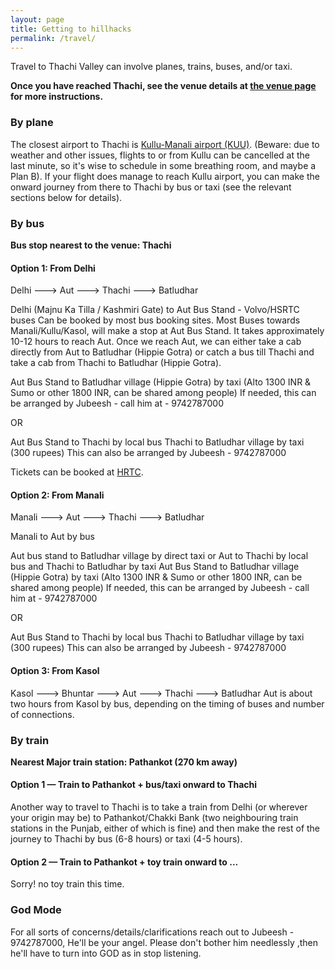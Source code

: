 ```yaml
---
layout: page
title: Getting to hillhacks
permalink: /travel/
---
```


Travel to Thachi Valley can involve planes, trains, buses, and/or taxi. 

**Once you have reached Thachi, see the venue details at [the venue page][venue] for more instructions.**

### By plane

The closest airport to Thachi is [Kullu-Manali airport (KUU)][1].  (Beware: due
to weather and other issues, flights to or from Kullu can be cancelled at
the last minute, so it's wise to schedule in some breathing room, and maybe a
Plan B).  If your flight does manage to reach Kullu airport, you can make
the onward journey from there to Thachi by bus or taxi (see the relevant sections
below for details).

[1]: https://en.wikipedia.org/wiki/Kullu%E2%80%93Manali_Airport


### By bus

**Bus stop nearest to the venue: Thachi**

#### Option 1: From Delhi

Delhi ---> Aut ---> Thachi ---> Batludhar

Delhi (Majnu Ka Tilla / Kashmiri Gate) to Aut Bus Stand - Volvo/HSRTC buses
Can be booked by most bus booking sites. Most Buses towards Manali/Kullu/Kasol, will make a stop at Aut Bus Stand. It takes approximately 10-12 hours to reach Aut. Once we reach Aut, we can either take a cab directly from Aut to Batludhar (Hippie Gotra) or catch a bus till Thachi and take a cab from Thachi to Batludhar (Hippie Gotra).


Aut Bus Stand to Batludhar village (Hippie Gotra) by taxi
(Alto 1300 INR & Sumo or other 1800 INR, can be shared among people)
If needed, this can be arranged by Jubeesh - call him at - 9742787000

OR

Aut Bus Stand to Thachi by local bus
Thachi to Batludhar village by taxi (300 rupees)
This can also be arranged by Jubeesh - 9742787000


Tickets can be booked at [HRTC](http://www.hrtchp.com/hrtctickets/).

#### Option 2: From Manali
Manali ---> Aut ---> Thachi ---> Batludhar

Manali to Aut by bus

Aut bus stand to Batludhar village by direct taxi
or
Aut to Thachi by local bus and Thachi to Batludhar by taxi
Aut Bus Stand to Batludhar village (Hippie Gotra) by taxi
(Alto 1300 INR & Sumo or other 1800 INR, can be shared among people)
If needed, this can be arranged by Jubeesh - call him at - 9742787000

OR

Aut Bus Stand to Thachi by local bus
Thachi to Batludhar village by taxi (300 rupees)
This can also be arranged by Jubeesh - 9742787000


#### Option 3: From Kasol
Kasol ---> Bhuntar ---> Aut ---> Thachi ---> Batludhar
Aut is about two hours from Kasol by bus, depending on the timing
of buses and number of connections.

### By train

**Nearest Major train station:  Pathankot (270 km away)**

#### Option 1 — Train to Pathankot + bus/taxi onward to Thachi

Another way to travel to Thachi is to take a train from Delhi (or
wherever your origin may be) to Pathankot/Chakki Bank (two neighbouring train
stations in the Punjab, either of which is fine) and then make the rest of the
journey to Thachi by bus (6-8 hours) or taxi (4-5 hours).

#### Option 2 — Train to Pathankot + toy train onward to ...
Sorry! no toy train this time.

### God Mode
For all sorts of concerns/details/clarifications reach out to Jubeesh - 9742787000, He'll be your angel.
Please don't bother him needlessly ,then he'll have to turn into GOD as in stop listening.

[venue]: {{site.baseurl}}/where/
